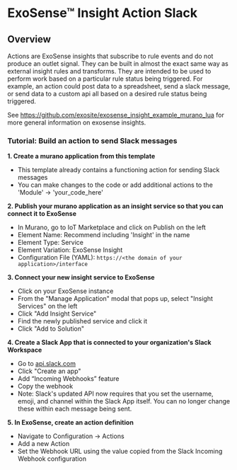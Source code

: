 # ExoSense™ Insight Action Slack

## Overview
Actions are ExoSense insights that subscribe to rule events and do not produce an outlet signal. They can be built in almost the exact same way as external insight rules and transforms. They are intended to be used to perform work based on a particular rule status being triggered. For example, an action could post data to a spreadsheet, send a slack message, or send data to a custom api all based on a desired rule status being triggered.

See https://github.com/exosite/exosense_insight_example_murano_lua for more general information on exosense insights.

### Tutorial: Build an action to send Slack messages
**1. Create a murano application from this template**
  - This template already contains a functioning action for sending Slack messages
  - You can make changes to the code or add additional actions to the 'Module' -> 'your_code_here'

**2. Publish your murano application as an insight service so that you can connect it to ExoSense**
  - In Murano, go to IoT Marketplace and click on Publish on the left
  - Element Name: Recommend including 'Insight' in the name
  - Element Type: Service
  - Element Variation: ExoSense Insight
  - Configuration File (YAML): `https://<the domain of your application>/interface`

**3. Connect your new insight service to ExoSense**
  - Click on your ExoSense instance
  - From the "Manage Application" modal that pops up, select "Insight Services" on the left
  - Click "Add Insight Service"
  - Find the newly published service and click it
  - Click "Add to Solution"

**4. Create a Slack App that is connected to your organization's Slack Workspace**
  - Go to [api.slack.com](https://api.slack.com/)
  - Click "Create an app"
  - Add “Incoming Webhooks” feature
  - Copy the webhook
  - Note: Slack's updated API now requires that you set the username, emoji, and channel within the Slack App itself. You can no longer change these within each message being sent.
  
**5. In ExoSense, create an action definition**
  - Navigate to Configuration -> Actions
  - Add a new Action
  - Set the Webhook URL using the value copied from the Slack Incoming Webhook configuration